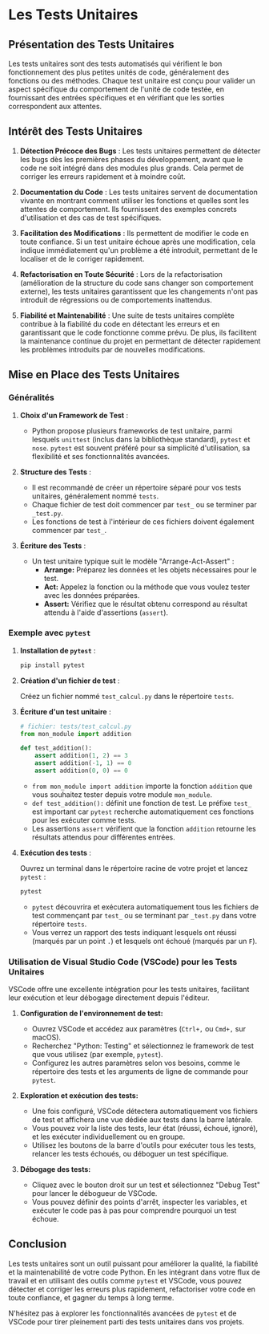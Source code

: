 # Les Tests Unitaires

## Présentation des Tests Unitaires

Les tests unitaires sont des tests automatisés qui vérifient le bon fonctionnement des plus petites unités de code, généralement des fonctions ou des méthodes. Chaque test unitaire est conçu pour valider un aspect spécifique du comportement de l'unité de code testée, en fournissant des entrées spécifiques et en vérifiant que les sorties correspondent aux attentes.

## Intérêt des Tests Unitaires

1. **Détection Précoce des Bugs** :
    Les tests unitaires permettent de détecter les bugs dès les premières phases du développement, avant que le code ne soit intégré dans des modules plus grands. Cela permet de corriger les erreurs rapidement et à moindre coût.

2. **Documentation du Code** :
    Les tests unitaires servent de documentation vivante en montrant comment utiliser les fonctions et quelles sont les attentes de comportement. Ils fournissent des exemples concrets d'utilisation et des cas de test spécifiques.

3. **Facilitation des Modifications** :
    Ils permettent de modifier le code en toute confiance. Si un test unitaire échoue après une modification, cela indique immédiatement qu'un problème a été introduit, permettant de le localiser et de le corriger rapidement.

4. **Refactorisation en Toute Sécurité** :
    Lors de la refactorisation (amélioration de la structure du code sans changer son comportement externe), les tests unitaires garantissent que les changements n'ont pas introduit de régressions ou de comportements inattendus.

5. **Fiabilité et Maintenabilité** :
    Une suite de tests unitaires complète contribue à la fiabilité du code en détectant les erreurs et en garantissant que le code fonctionne comme prévu. De plus, ils facilitent la maintenance continue du projet en permettant de détecter rapidement les problèmes introduits par de nouvelles modifications.

## Mise en Place des Tests Unitaires

### Généralités

1. **Choix d'un Framework de Test** :
    - Python propose plusieurs frameworks de test unitaire, parmi lesquels `unittest` (inclus dans la bibliothèque standard), `pytest` et `nose`. `pytest` est souvent préféré pour sa simplicité d'utilisation, sa flexibilité et ses fonctionnalités avancées.

2. **Structure des Tests** :
    - Il est recommandé de créer un répertoire séparé pour vos tests unitaires, généralement nommé `tests`.
    - Chaque fichier de test doit commencer par `test_` ou se terminer par `_test.py`.
    - Les fonctions de test à l'intérieur de ces fichiers doivent également commencer par `test_`.

3. **Écriture des Tests** :
    - Un test unitaire typique suit le modèle "Arrange-Act-Assert" :
        - **Arrange:** Préparez les données et les objets nécessaires pour le test.
        - **Act:** Appelez la fonction ou la méthode que vous voulez tester avec les données préparées.
        - **Assert:** Vérifiez que le résultat obtenu correspond au résultat attendu à l'aide d'assertions (`assert`).

### Exemple avec `pytest`

1. **Installation de `pytest`** :

    ```bash
    pip install pytest
    ```

2. **Création d'un fichier de test** :

    Créez un fichier nommé `test_calcul.py` dans le répertoire `tests`.

3. **Écriture d'un test unitaire** :

    ```python
    # fichier: tests/test_calcul.py
    from mon_module import addition

    def test_addition():
        assert addition(1, 2) == 3
        assert addition(-1, 1) == 0
        assert addition(0, 0) == 0
    ```

    - `from mon_module import addition` importe la fonction `addition` que vous souhaitez tester depuis votre module `mon_module`.
    - `def test_addition():` définit une fonction de test. Le préfixe `test_` est important car `pytest` recherche automatiquement ces fonctions pour les exécuter comme tests.
    - Les assertions `assert` vérifient que la fonction `addition` retourne les résultats attendus pour différentes entrées.

4. **Exécution des tests** :

    Ouvrez un terminal dans le répertoire racine de votre projet et lancez `pytest` :

    ```bash
    pytest
    ```

    - `pytest` découvrira et exécutera automatiquement tous les fichiers de test commençant par `test_` ou se terminant par `_test.py` dans votre répertoire `tests`.
    - Vous verrez un rapport des tests indiquant lesquels ont réussi (marqués par un point `.`) et lesquels ont échoué (marqués par un `F`).

### Utilisation de Visual Studio Code (VSCode) pour les Tests Unitaires

VSCode offre une excellente intégration pour les tests unitaires, facilitant leur exécution et leur débogage directement depuis l'éditeur.

1. **Configuration de l'environnement de test:**

    - Ouvrez VSCode et accédez aux paramètres (`Ctrl+,` ou `Cmd+,` sur macOS).
    - Recherchez "Python: Testing" et sélectionnez le framework de test que vous utilisez (par exemple, `pytest`).
    - Configurez les autres paramètres selon vos besoins, comme le répertoire des tests et les arguments de ligne de commande pour `pytest`.

2. **Exploration et exécution des tests:**

    - Une fois configuré, VSCode détectera automatiquement vos fichiers de test et affichera une vue dédiée aux tests dans la barre latérale.
    - Vous pouvez voir la liste des tests, leur état (réussi, échoué, ignoré), et les exécuter individuellement ou en groupe.
    - Utilisez les boutons de la barre d'outils pour exécuter tous les tests, relancer les tests échoués, ou déboguer un test spécifique.

3. **Débogage des tests:**

    - Cliquez avec le bouton droit sur un test et sélectionnez "Debug Test" pour lancer le débogueur de VSCode.
    - Vous pouvez définir des points d'arrêt, inspecter les variables, et exécuter le code pas à pas pour comprendre pourquoi un test échoue.

## Conclusion

Les tests unitaires sont un outil puissant pour améliorer la qualité, la fiabilité et la maintenabilité de votre code Python. En les intégrant dans votre flux de travail et en utilisant des outils comme `pytest` et VSCode, vous pouvez détecter et corriger les erreurs plus rapidement, refactoriser votre code en toute confiance, et gagner du temps à long terme.

N'hésitez pas à explorer les fonctionnalités avancées de `pytest` et de VSCode pour tirer pleinement parti des tests unitaires dans vos projets.
